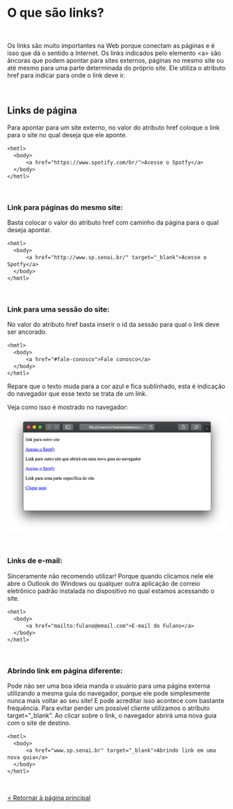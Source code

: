 # O que são links?
  
  
&nbsp;
  
  
Os links são muito importantes na Web porque conectam as páginas e é isso que dá o sentido a Internet. Os links indicados pelo elemento \<a\> são âncoras que podem apontar para sites externos, páginas no mesmo site ou até mesmo para uma parte determinada do próprio site.
Ele utiliza o atributo href para indicar para onde o link deve ir.
  
  
&nbsp;
  
  
## Links de página
Para apontar para um site externo, no valor do atributo href coloque o link para o site no qual deseja que ele aponte.

```
<hmtl>
  <body>
      <a href="https://www.spotify.com/br/">Acesse o Spotfy</a>
  </body>
</hmtl>
```
  
  
&nbsp;
  
  
### Link para páginas do mesmo site:
Basta colocar o valor do atributo href com caminho da página para o qual deseja apontar.

```
<hmtl>
  <body>
      <a href="http://www.sp.senai.br/" target="_blank">Acesse o Spotfy</a>
  </body>
</hmtl>
```
  
  
&nbsp;
  
  
### Link para uma sessão do site: 
No valor do atributo href basta inserir o id da sessão para qual o link deve ser ancorado.

```
<hmtl>
  <body>
      <a href="#fale-conosco">Fale conosco</a>
  </body>
</hmtl>
```

Repare que o texto muda para a cor azul e fica sublinhado, esta é indicação do navegador que esse texto se trata de um link.


Veja como isso é mostrado no navegador:
![Links](imagens/links.png)
  
  
&nbsp;
  
  
### Links de e-mail:
Sinceramente não recomendo utilizar! Porque quando clicamos nele ele abre o Outlook do Windows ou qualquer outra aplicação de correio eletrônico padrão instalada no dispositivo no qual estamos acessando o site. 

```
<hmtl>
  <body>
      <a href="mailto:fulano@email.com">E-mail do Fulano</a>
  </body>
</hmtl>
```
  
  
&nbsp;
  
  
### Abrindo link em página diferente:
Pode não ser uma boa ideia manda o usuário para uma página externa utilizando a mesma guia do navegador, porque ele pode simplesmente nunca mais voltar ao seu site! E pode acreditar isso acontece com bastante frequência. Para evitar perder um possível cliente utilizamos o atributo target=”_blank”. 
Ao clicar sobre o link, o navegador abrirá uma nova guia com o site de destino.

```
<hmtl>
  <body>
      <a href="www.sp.senai.br" target="_blank">Abrindo link em uma nova guia</a>
  </body>
</hmtl>
```
  
  
&nbsp;
  
  
[< Retornar à página principal](../README.md)
